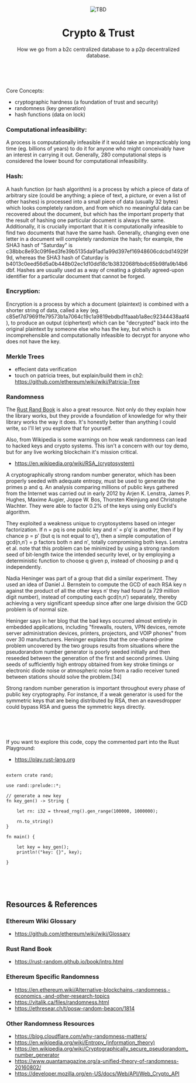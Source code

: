 <br>

<div align="center">
    <p align="center">
        <img src="TBD" alt="TBD">
    </p>
    <h1 align="center">
        Crypto & Trust
    </h1>
    <p align="center">
        How we go from a b2c centralized database to a p2p decentralized database.
    </p>
</div>

<br><br><br>

Core Concepts:
- cryptographic hardness (a foundation of trust and security)
- randomness (key generation)
- hash functions (data on lock)

### Computational infeasibility:
A process is computationally infeasible if it would take an impracticably long time (eg. billions of years) to do it for anyone who might conceivably have an interest in carrying it out. Generally, 280 computational steps is considered the lower bound for computational infeasibility.

### Hash:
A hash function (or hash algorithm) is a process by which a piece of data of arbitrary size (could be anything; a piece of text, a picture, or even a list of other hashes) is processed into a small piece of data (usually 32 bytes) which looks completely random, and from which no meaningful data can be recovered about the document, but which has the important property that the result of hashing one particular document is always the same. Additionally, it is crucially important that it is computationally infeasible to find two documents that have the same hash. Generally, changing even one letter in a document will completely randomize the hash; for example, the SHA3 hash of "Saturday" is c38bbc8e93c09f6ed3fe39b5135da91ad1a99d397ef16948606cdcbd14929f9d, whereas the SHA3 hash of Caturday is b4013c0eed56d5a0b448b02ec1d10dd18c1b3832068fbbdc65b98fa9b14b6dbf. Hashes are usually used as a way of creating a globally agreed-upon identifier for a particular document that cannot be forged.

### Encryption:
Encryption is a process by which a document (plaintext) is combined with a shorter string of data, called a key (eg. c85ef7d79691fe79573b1a7064c19c1a9819ebdbd1faaab1a8ec92344438aaf4), to produce an output (ciphertext) which can be "decrypted" back into the original plaintext by someone else who has the key, but which is incomprehensible and computationally infeasible to decrypt for anyone who does not have the key.

### Merkle Trees
- effecient data verification
- touch on patricia trees, but explain/build them in ch2: https://github.com/ethereum/wiki/wiki/Patricia-Tree

### Randomness 

The [Rust Rand Book](https://rust-random.github.io/book/intro.html) is also a great resource. Not only do they explain how the library works, but they provide a foundation of knowledge for why their library works the way it does. It's honestly better than anything I could write, so I'll let you explore that for yourself.

Also, from Wikipedia is some warnings on how weak randomness can lead to hacked keys and crypto systems. This isn't a concern with our toy demo, but for any live working blockchain it's mission critical.
- https://en.wikipedia.org/wiki/RSA_(cryptosystem)

A cryptographically strong random number generator, which has been properly seeded with adequate entropy, must be used to generate the primes p and q. An analysis comparing millions of public keys gathered from the Internet was carried out in early 2012 by Arjen K. Lenstra, James P. Hughes, Maxime Augier, Joppe W. Bos, Thorsten Kleinjung and Christophe Wachter. They were able to factor 0.2% of the keys using only Euclid's algorithm.

They exploited a weakness unique to cryptosystems based on integer factorization. If n = pq is one public key and n′ = p′q′ is another, then if by chance p = p′ (but q is not equal to q'), then a simple computation of gcd(n,n′) = p factors both n and n′, totally compromising both keys. Lenstra et al. note that this problem can be minimized by using a strong random seed of bit-length twice the intended security level, or by employing a deterministic function to choose q given p, instead of choosing p and q independently.

Nadia Heninger was part of a group that did a similar experiment. They used an idea of Daniel J. Bernstein to compute the GCD of each RSA key n against the product of all the other keys n′ they had found (a 729 million digit number), instead of computing each gcd(n,n′) separately, thereby achieving a very significant speedup since after one large division the GCD problem is of normal size.

Heninger says in her blog that the bad keys occurred almost entirely in embedded applications, including "firewalls, routers, VPN devices, remote server administration devices, printers, projectors, and VOIP phones" from over 30 manufacturers. Heninger explains that the one-shared-prime problem uncovered by the two groups results from situations where the pseudorandom number generator is poorly seeded initially and then reseeded between the generation of the first and second primes. Using seeds of sufficiently high entropy obtained from key stroke timings or electronic diode noise or atmospheric noise from a radio receiver tuned between stations should solve the problem.[34]

Strong random number generation is important throughout every phase of public key cryptography. For instance, if a weak generator is used for the symmetric keys that are being distributed by RSA, then an eavesdropper could bypass RSA and guess the symmetric keys directly.

<br><br><br>

If you want to explore this code, copy the commented part into the Rust Playground:
- https://play.rust-lang.org

```rust, ignore

extern crate rand;

use rand::prelude::*;

// generate a new key
fn key_gen() -> String {
    
    let rn: i32 = thread_rng().gen_range(100000, 1000000);
    
    rn.to_string()
}

fn main() {

    let key = key_gen();
    println!("key: {}", key);
    
}
```

<br><br><br>

## Resources & References

### Ethereum Wiki Glossary
- https://github.com/ethereum/wiki/wiki/Glossary

### Rust Rand Book
- https://rust-random.github.io/book/intro.html

### Ethereum Specific Randomness
- https://en.ethereum.wiki/Alternative-blockchains,-randomness,-economics,-and-other-research-topics
- https://vitalik.ca/files/randomness.html
- https://ethresear.ch/t/posw-random-beacon/1814

### Other Randomness Resources
- https://blog.cloudflare.com/why-randomness-matters/
- https://en.wikipedia.org/wiki/Entropy_(information_theory)
- https://en.wikipedia.org/wiki/Cryptographically_secure_pseudorandom_number_generator
- https://www.quantamagazine.org/a-unified-theory-of-randomness-20160802/
- https://developer.mozilla.org/en-US/docs/Web/API/Web_Crypto_API

<br><br><br>
